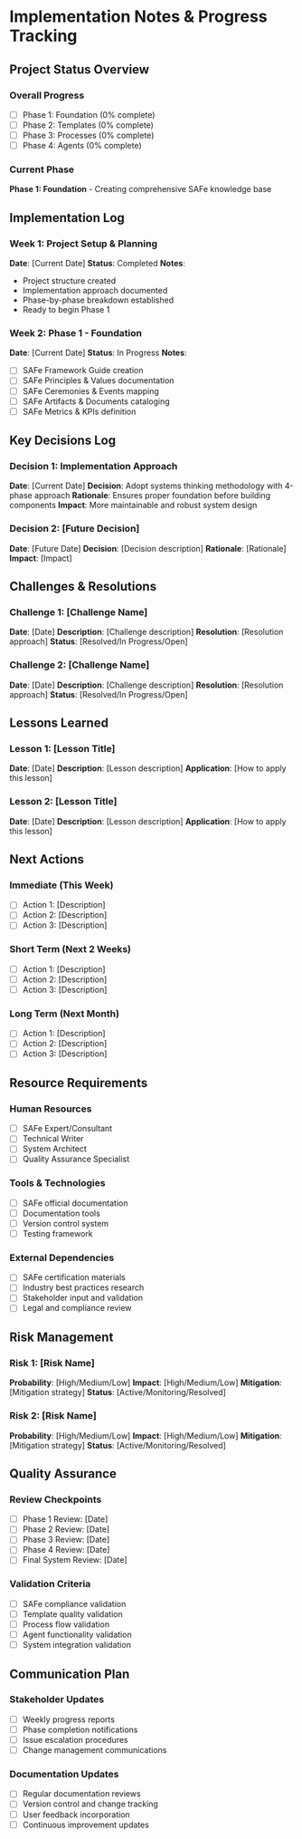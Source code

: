 # Implementation Notes & Progress Tracking

## Project Status Overview

### Overall Progress
- [ ] Phase 1: Foundation (0% complete)
- [ ] Phase 2: Templates (0% complete)
- [ ] Phase 3: Processes (0% complete)
- [ ] Phase 4: Agents (0% complete)

### Current Phase
**Phase 1: Foundation** - Creating comprehensive SAFe knowledge base

## Implementation Log

### Week 1: Project Setup & Planning
**Date**: [Current Date]
**Status**: Completed
**Notes**: 
- Project structure created
- Implementation approach documented
- Phase-by-phase breakdown established
- Ready to begin Phase 1

### Week 2: Phase 1 - Foundation
**Date**: [Current Date]
**Status**: In Progress
**Notes**: 
- [ ] SAFe Framework Guide creation
- [ ] SAFe Principles & Values documentation
- [ ] SAFe Ceremonies & Events mapping
- [ ] SAFe Artifacts & Documents cataloging
- [ ] SAFe Metrics & KPIs definition

## Key Decisions Log

### Decision 1: Implementation Approach
**Date**: [Current Date]
**Decision**: Adopt systems thinking methodology with 4-phase approach
**Rationale**: Ensures proper foundation before building components
**Impact**: More maintainable and robust system design

### Decision 2: [Future Decision]
**Date**: [Future Date]
**Decision**: [Decision description]
**Rationale**: [Rationale]
**Impact**: [Impact]

## Challenges & Resolutions

### Challenge 1: [Challenge Name]
**Date**: [Date]
**Description**: [Challenge description]
**Resolution**: [Resolution approach]
**Status**: [Resolved/In Progress/Open]

### Challenge 2: [Challenge Name]
**Date**: [Date]
**Description**: [Challenge description]
**Resolution**: [Resolution approach]
**Status**: [Resolved/In Progress/Open]

## Lessons Learned

### Lesson 1: [Lesson Title]
**Date**: [Date]
**Description**: [Lesson description]
**Application**: [How to apply this lesson]

### Lesson 2: [Lesson Title]
**Date**: [Date]
**Description**: [Lesson description]
**Application**: [How to apply this lesson]

## Next Actions

### Immediate (This Week)
- [ ] Action 1: [Description]
- [ ] Action 2: [Description]
- [ ] Action 3: [Description]

### Short Term (Next 2 Weeks)
- [ ] Action 1: [Description]
- [ ] Action 2: [Description]
- [ ] Action 3: [Description]

### Long Term (Next Month)
- [ ] Action 1: [Description]
- [ ] Action 2: [Description]
- [ ] Action 3: [Description]

## Resource Requirements

### Human Resources
- [ ] SAFe Expert/Consultant
- [ ] Technical Writer
- [ ] System Architect
- [ ] Quality Assurance Specialist

### Tools & Technologies
- [ ] SAFe official documentation
- [ ] Documentation tools
- [ ] Version control system
- [ ] Testing framework

### External Dependencies
- [ ] SAFe certification materials
- [ ] Industry best practices research
- [ ] Stakeholder input and validation
- [ ] Legal and compliance review

## Risk Management

### Risk 1: [Risk Name]
**Probability**: [High/Medium/Low]
**Impact**: [High/Medium/Low]
**Mitigation**: [Mitigation strategy]
**Status**: [Active/Monitoring/Resolved]

### Risk 2: [Risk Name]
**Probability**: [High/Medium/Low]
**Impact**: [High/Medium/Low]
**Mitigation**: [Mitigation strategy]
**Status**: [Active/Monitoring/Resolved]

## Quality Assurance

### Review Checkpoints
- [ ] Phase 1 Review: [Date]
- [ ] Phase 2 Review: [Date]
- [ ] Phase 3 Review: [Date]
- [ ] Phase 4 Review: [Date]
- [ ] Final System Review: [Date]

### Validation Criteria
- [ ] SAFe compliance validation
- [ ] Template quality validation
- [ ] Process flow validation
- [ ] Agent functionality validation
- [ ] System integration validation

## Communication Plan

### Stakeholder Updates
- [ ] Weekly progress reports
- [ ] Phase completion notifications
- [ ] Issue escalation procedures
- [ ] Change management communications

### Documentation Updates
- [ ] Regular documentation reviews
- [ ] Version control and change tracking
- [ ] User feedback incorporation
- [ ] Continuous improvement updates
